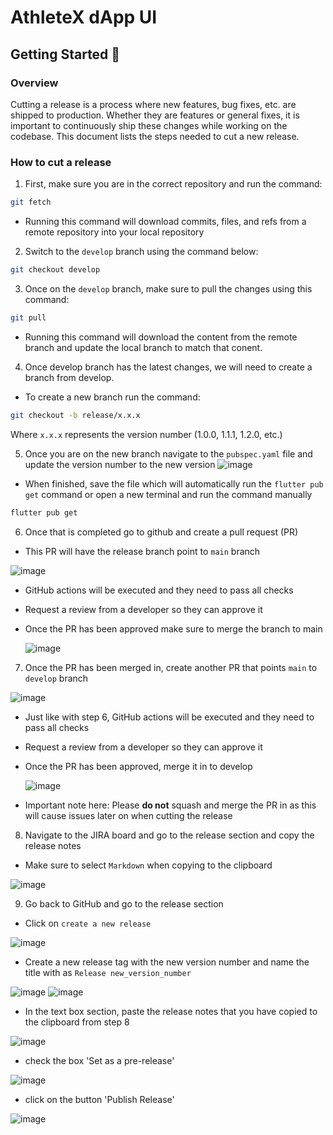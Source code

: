 # AthleteX dApp UI

## Getting Started 🚀

### Overview
Cutting a release is a process where new features, bug fixes, etc. are shipped to production.
Whether they are features or general fixes, it is important to continuously ship these changes while working 
on the codebase. This document lists the steps needed to cut a new release.
### How to cut a release

1. First, make sure you are in the correct repository and run the command:
```sh
git fetch
```
- Running this command will download commits, files, and refs from a remote repository into your local repository

2. Switch to the ```develop``` branch using the command below:
```sh
git checkout develop
```

3. Once on the ```develop``` branch, make sure to pull the changes using this command:
```sh
git pull
```

- Running this command will download the content from the remote branch and update the local branch to match that conent.

4. Once develop branch has the latest changes, we will need to create a branch from develop.
- To create a new branch run the command:
```sh
git checkout -b release/x.x.x
```
Where ```x.x.x``` represents the version number (1.0.0, 1.1.1, 1.2.0, etc.) 

5. Once you are on the new branch navigate to the ```pubspec.yaml``` file and update the version number to the new version
![image](https://user-images.githubusercontent.com/89420193/212748205-d0c9c8ef-d8da-4ab0-99c5-8d4abfe4a1de.png)
- When finished, save the file which will automatically run the ```flutter pub get``` command or open a new terminal and run the command manually
```sh
flutter pub get
```

6. Once that is completed go to github and create a pull request (PR) 
- This PR will have the release branch point to ```main``` branch

![image](https://user-images.githubusercontent.com/89420193/212748299-0e769892-9c97-4817-9729-e1de9e31ffff.png)
- GitHub actions will be executed and they need to pass all checks
- Request a review from a developer so they can approve it
- Once the PR has been approved make sure to merge the branch to main
  
  ![image](https://user-images.githubusercontent.com/89420193/212748367-ef456fa8-1828-4147-bda3-de730aef2a7c.png)
  
7. Once the PR has been merged in, create another PR that points ```main``` to ```develop``` branch

![image](https://user-images.githubusercontent.com/89420193/212748591-dd42c32c-7f1d-4d73-978e-69365acc7db9.png)
- Just like with step 6, GitHub actions will be executed and they need to pass all checks
- Request a review from a developer so they can approve it
- Once the PR has been approved, merge it in to develop
  
  ![image](https://user-images.githubusercontent.com/89420193/212748405-1cdd2d6b-746b-4e53-8cd9-cb94d41f7fc0.png)
  
- Important note here: Please **do not** squash and merge the PR in as this will cause issues later on when cutting the release 
  
8. Navigate to the JIRA board and go to the release section and copy the release notes

- Make sure to select ```Markdown``` when copying to the clipboard

![image](https://user-images.githubusercontent.com/89420193/212748773-361a1930-1280-43e4-ac00-3af94fdd1c8b.png)


9. Go back to GitHub and go to the release section 

- Click on ```create a new release```

![image](https://user-images.githubusercontent.com/89420193/212748804-3ee26936-4530-45a5-9c37-60233fbcea0a.png)

- Create a new release tag with the new version number and name the title with as ```Release new_version_number```

![image](https://user-images.githubusercontent.com/89420193/212748871-6a8cca7a-8c8e-4d56-9038-9573b3103008.png)
![image](https://user-images.githubusercontent.com/89420193/212749552-39e0d676-3910-45ad-8271-3a9b104da5bd.png)

- In the text box section, paste the release notes that you have copied to the clipboard from step 8

![image](https://user-images.githubusercontent.com/89420193/212787868-6182516c-2171-4611-8ebb-49b9ef3f05e6.png)

- check the box 'Set as a pre-release'

![image](https://user-images.githubusercontent.com/89420193/212748931-0f5d625b-edeb-4baa-9b22-4bc524de7913.png)

- click on the button 'Publish Release'

![image](https://user-images.githubusercontent.com/89420193/212748949-1dd06b51-5eba-421e-9110-6cc745fcbc72.png)

